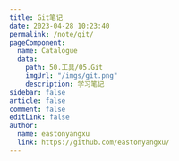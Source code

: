 ```yaml
---
title: Git笔记
date: 2023-04-28 10:23:40
permalink: /note/git/
pageComponent:
  name: Catalogue
  data:
    path: 50.工具/05.Git
    imgUrl: "/imgs/git.png"
    description: 学习笔记
sidebar: false
article: false
comment: false
editLink: false
author:
  name: eastonyangxu
  link: https://github.com/eastonyangxu/
---
```

